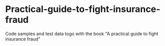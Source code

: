 # Practical-guide-to-fight-insurance-fraud
Code samples and test data togo with the book "A practical guide to fight insurance fraud"
